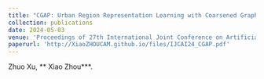 ```yaml
---
title: "CGAP: Urban Region Representation Learning with Coarsened Graph Attention Pooling"
collection: publications
date: 2024-05-03
venue: 'Proceedings of 27th International Joint Conference on Artificial Intelligence (IJCAI)'
paperurl: 'http://XiaoZHOUCAM.github.io/files/IJCAI24_CGAP.pdf'
---
```


Zhuo Xu, ** Xiao Zhou**\*.